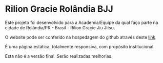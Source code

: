 # Rilion Gracie Rolândia BJJ
Este projeto foi desenvolvido para a Academia/Equipe da qual faço parte na cidade de Rolândia/PR - Brasil - Rilion Gracie Jiu Jitsu.

O website pode ser conferido na hospedagem do github através deste [link](https://dev-wagner-zoccoli.github.io/RilionGracie_BJJ/).

É uma página estática, totalmente responsiva, com propósito institucional.

Esta não é a versão final. Serão realizadas melhorias.
